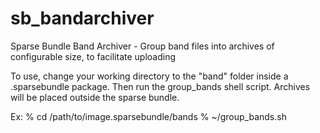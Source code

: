 # sb_bandarchiver
Sparse Bundle Band Archiver - Group band files into archives of configurable size, to facilitate uploading

To use, change your working directory to the "band" folder inside a .sparsebundle package. Then run the group_bands shell script. Archives will be placed outside the sparse bundle.

Ex: 
% cd /path/to/image.sparsebundle/bands 
% ~/group_bands.sh
